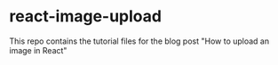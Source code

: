 # react-image-upload
This repo contains the tutorial files for the blog post "How to upload an image in React"
